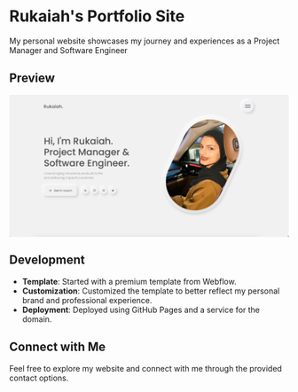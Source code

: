 # Rukaiah's Portfolio Site
My personal website showcases my journey and experiences as a Project Manager and Software Engineer

## Preview
<div align="center">
    <a href="https://www.rukaiah.com/">
        <img src="./images/preview.png" align="center" width="1000px" alt="Rukaiah's Portfolio Site Preview">
    </a>
</div>

## Development
- **Template**: Started with a premium template from Webflow.
- **Customization**: Customized the template to better reflect my personal brand and professional experience.
- **Deployment**: Deployed using GitHub Pages and a service for the domain.

## Connect with Me
Feel free to explore my website and connect with me through the provided contact options.